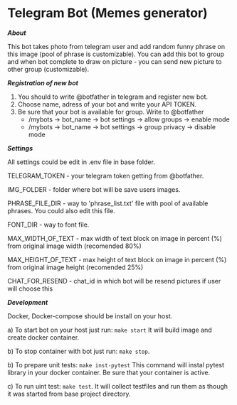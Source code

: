 # Telegram Bot (Memes generator)

___About___

This bot takes photo from telegram user and add random funny phrase on this image (pool of phrase is customizable).
You can add this bot to group and when bot complete to draw on picture - you can send new picture to other group (customizable).

___Registration of new bot___
1. You should to write @botfather in telegram and register new bot.
2. Choose name, adress of your bot and write your API TOKEN.
3. Be sure that your bot is available for group. Write to @botfather
	* /mybots -> bot_name -> bot settings -> allow groups -> enable mode
	* /mybots -> bot_name -> bot settings -> group privacy -> disable mode

___Settings___

All settings could be edit in .env file in base folder.

TELEGRAM_TOKEN - your telegram token getting from @botfather.

IMG_FOLDER - folder where bot will be save users images.

PHRASE_FILE_DIR - way to 'phrase_list.txt' file with pool of available phrases. You could also edit this file.

FONT_DIR - way to font file.

MAX_WIDTH_OF_TEXT - max width of text block on image in percent (%) from original image width (recomended 80%)

MAX_HEIGHT_OF_TEXT - max height of text block on image in percent (%) from original image height (recomended 25%)

CHAT_FOR_RESEND - chat_id in which bot will be resend pictures if user will choose this

___Development___

Docker, Docker-compose should be install on your host.

a) To start bot on your host just run:
`make start`
It will build image and create docker container.

b) To stop container with bot just run:
`make stop`.

b) To prepare unit tests:
`make inst-pytest` 
This command will instal pytest library in your docker container. Be sure that your container is active.

c) To run uint test:
`make test`.
It will collect testfiles and run them as though it was started from base project directory.
